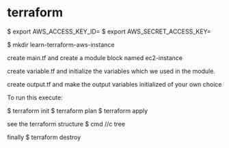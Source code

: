 # terraform

$ export AWS_ACCESS_KEY_ID=
$ export AWS_SECRET_ACCESS_KEY=

$ mkdir learn-terraform-aws-instance


create main.tf and create a module block named ec2-instance

create variable.tf and initialize the variables which we used in the module.

create output.tf  and make the output variables initialized of your own choice

To run this execute:

$ terraform init
$ terraform plan
$ terraform apply

see the terraform structure
$ cmd //c tree

finally
$ terraform destroy

